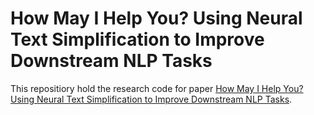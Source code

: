 # How May I Help You? Using Neural Text Simplification to Improve Downstream NLP Tasks
This repositiory hold the research code for paper [How May I Help You? Using Neural Text Simplification to Improve Downstream NLP Tasks](https://scholar.google.com/citations?user=-ipwYRsAAAAJ&hl=en).
